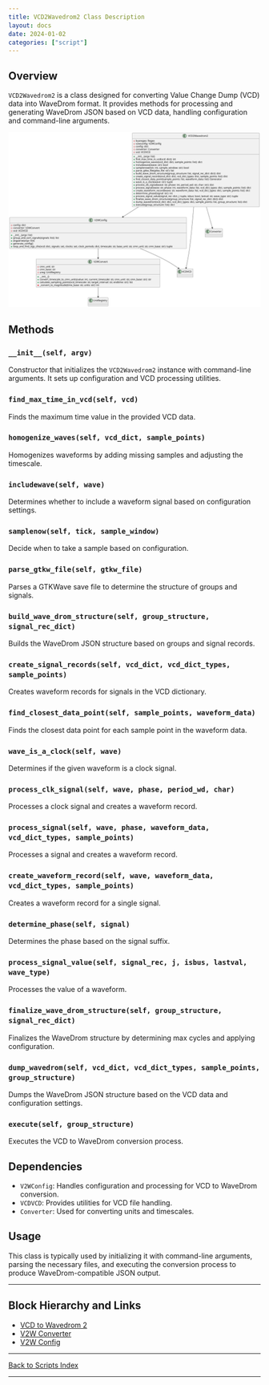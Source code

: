 ```yaml
---
title: VCD2Wavedrom2 Class Description
layout: docs
date: 2024-01-02
categories: ["script"]
---
```


## Overview

`VCD2Wavedrom2` is a class designed for converting Value Change Dump (VCD) data into WaveDrom format. It provides methods for processing and generating WaveDrom JSON based on VCD data, handling configuration and command-line arguments.

![VCD to Wavedrom 2](../../images_scripts_uml/VCD2Wavedrom2.svg)

## Methods

### `__init__(self, argv)`

Constructor that initializes the `VCD2Wavedrom2` instance with command-line arguments. It sets up configuration and VCD processing utilities.

### `find_max_time_in_vcd(self, vcd)`

Finds the maximum time value in the provided VCD data.

### `homogenize_waves(self, vcd_dict, sample_points)`

Homogenizes waveforms by adding missing samples and adjusting the timescale.

### `includewave(self, wave)`

Determines whether to include a waveform signal based on configuration settings.

### `samplenow(self, tick, sample_window)`

Decide when to take a sample based on configuration.

### `parse_gtkw_file(self, gtkw_file)`

Parses a GTKWave save file to determine the structure of groups and signals.

### `build_wave_drom_structure(self, group_structure, signal_rec_dict)`

Builds the WaveDrom JSON structure based on groups and signal records.

### `create_signal_records(self, vcd_dict, vcd_dict_types, sample_points)`

Creates waveform records for signals in the VCD dictionary.

### `find_closest_data_point(self, sample_points, waveform_data)`

Finds the closest data point for each sample point in the waveform data.

### `wave_is_a_clock(self, wave)`

Determines if the given waveform is a clock signal.

### `process_clk_signal(self, wave, phase, period_wd, char)`

Processes a clock signal and creates a waveform record.

### `process_signal(self, wave, phase, waveform_data, vcd_dict_types, sample_points)`

Processes a signal and creates a waveform record.

### `create_waveform_record(self, wave, waveform_data, vcd_dict_types, sample_points)`

Creates a waveform record for a single signal.

### `determine_phase(self, signal)`

Determines the phase based on the signal suffix.

### `process_signal_value(self, signal_rec, j, isbus, lastval, wave_type)`

Processes the value of a waveform.

### `finalize_wave_drom_structure(self, group_structure, signal_rec_dict)`

Finalizes the WaveDrom structure by determining max cycles and applying configuration.

### `dump_wavedrom(self, vcd_dict, vcd_dict_types, sample_points, group_structure)`

Dumps the WaveDrom JSON structure based on the VCD data and configuration settings.

### `execute(self, group_structure)`

Executes the VCD to WaveDrom conversion process.

## Dependencies

- `V2WConfig`: Handles configuration and processing for VCD to WaveDrom conversion.
- `VCDVCD`: Provides utilities for VCD file handling.
- `Converter`: Used for converting units and timescales.

## Usage

This class is typically used by initializing it with command-line arguments, parsing the necessary files, and executing the conversion process to produce WaveDrom-compatible JSON output.

---

## Block Hierarchy and Links

- [VCD to Wavedrom 2](vcd2wavedrom2)
- [V2W Converter](v2wconvert)
- [V2W Config](v2wconfig)

---

[Back to Scripts Index](index)

---

